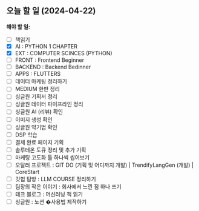 ## 오늘 할 일 (2024-04-22)

**해야 할 일:**

- [ ] 책읽기
- [x] AI : PYTHON 1 CHAPTER
- [x] EXT : COMPUTER SCINCES (PYTHON)
- [ ] FRONT : Frontend Beginner
- [ ] BACKEND : Backend Bedinner
- [ ] APPS : FLUTTERS
- [ ] 데이터 마케팅 정리하기
- [ ] MEDIUM 한판 정리
- [ ] 싱글원 기획서 정리
- [ ] 싱글원 데이터 파이프라인 정리
- [ ] 싱글원 AI (리뷰) 확인
- [ ] 이미지 생성 확인
- [ ] 싱글원 약기법 확인
- [ ] DSP 학습
- [ ] 결제 완료 페이지 기획
- [ ] 솔루테온 도큐 정리 및 추가 기획
- [ ] 마케팅 고도화 툴 하나씩 씹어보기
- [ ] 오달러 프로젝트 : GIT DO (기획 및 어디까지 개발) | TrendifyLangGen (개발) | CoreStart
- [ ] 깃헙 탐방 : LLM COURSE 정리하기
- [ ] 팀장의 작은 이야기 : 회사에서 느낀 점 하나 쓰기
- [ ] 테크 블로그 : 머신러닝 책 읽기
- [ ] 싱글원 : 노션 �사용법 제작하기

